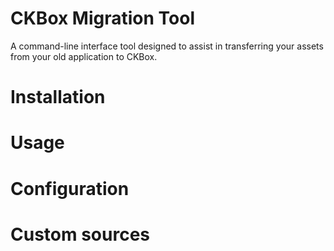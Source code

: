 # CKBox Migration Tool

A command-line interface tool designed to assist in transferring your assets from your old application to CKBox.

# Installation

# Usage


# Configuration


# Custom sources
